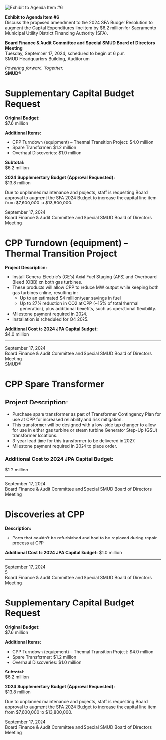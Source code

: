 <!-- Page 1 -->
![Exhibit to Agenda Item #6](https://via.placeholder.com/1365x768.png?text=Exhibit+to+Agenda+Item+%236)

**Exhibit to Agenda Item #6**  
Discuss the proposed amendment to the 2024 SFA Budget Resolution to augment the Capital Expenditures line item by $6.2 million for Sacramento Municipal Utility District Financing Authority (SFA).

**Board Finance & Audit Committee and Special SMUD Board of Directors Meeting**  
Tuesday, September 17, 2024, scheduled to begin at 6 p.m.  
SMUD Headquarters Building, Auditorium  

*Powering forward. Together.*  
**SMUD®**
<!-- Page 2 -->
# Supplementary Capital Budget Request

**Original Budget:**  
$7.6 million  

**Additional Items:**  
- CPP Turndown (equipment) – Thermal Transition Project: $4.0 million  
- Spare Transformer: $1.2 million  
- Overhaul Discoveries: $1.0 million  

**Subtotal:**  
$6.2 million  

**2024 Supplementary Budget (Approval Requested):**  
$13.8 million  

Due to unplanned maintenance and projects, staff is requesting Board approval to augment the SFA 2024 Budget to increase the capital line item from $7,600,000 to $13,800,000.  

September 17, 2024  
Board Finance & Audit Committee and Special SMUD Board of Directors Meeting  
<!-- Page 3 -->
# CPP Turndown (equipment) – Thermal Transition Project

**Project Description:**

- Install General Electric’s (GE’s) Axial Fuel Staging (AFS) and Overboard Bleed (OBB) on both gas turbines.
- These products will allow CPP to reduce MW output while keeping both gas turbines online, resulting in:
  - Up to an estimated $4 million/year savings in fuel
  - Up to 27% reduction in CO2 at CPP (~15% of total thermal generation), plus additional benefits, such as operational flexibility.
- Milestone payment required in 2024.
- Installation is scheduled for Q4 2025.

**Additional Cost to 2024 JPA Capital Budget:**  
$4.0 million

---

September 17, 2024  
Board Finance & Audit Committee and Special SMUD Board of Directors Meeting  
SMUD®
<!-- Page 4 -->
# CPP Spare Transformer

## Project Description:
- Purchase spare transformer as part of Transformer Contingency Plan for use at CPP for increased reliability and risk mitigation.
- This transformer will be designed with a low-side tap changer to allow for use in either gas turbine or steam turbine Generator Step-Up (GSU) transformer locations.
- 3-year lead time for this transformer to be delivered in 2027.
- Milestone payment required in 2024 to place order.

### Additional Cost to 2024 JPA Capital Budget: 
$1.2 million

---

September 17, 2024  
Board Finance & Audit Committee and Special SMUD Board of Directors Meeting
<!-- Page 5 -->
# Discoveries at CPP

**Description:**
- Parts that couldn’t be refurbished and had to be replaced during repair process at CPP

**Additional Cost to 2024 JPA Capital Budget:** $1.0 million

---

September 17, 2024  
5  
Board Finance & Audit Committee and Special SMUD Board of Directors Meeting
<!-- Page 6 -->
# Supplementary Capital Budget Request

**Original Budget:**  
$7.6 million  

**Additional Items:**  
- CPP Turndown (equipment) – Thermal Transition Project: $4.0 million  
- Spare Transformer: $1.2 million  
- Overhaul Discoveries: $1.0 million  

**Subtotal:**  
$6.2 million  

**2024 Supplementary Budget (Approval Requested):**  
$13.8 million  

Due to unplanned maintenance and projects, staff is requesting Board approval to augment the SFA 2024 Budget to increase the capital line item from $7,600,000 to $13,800,000.  

September 17, 2024  
Board Finance & Audit Committee and Special SMUD Board of Directors Meeting  
